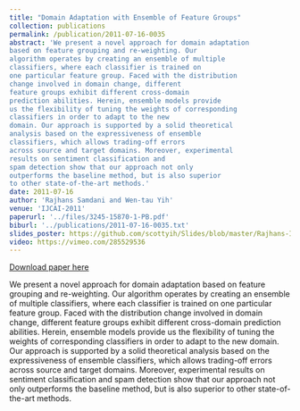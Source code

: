 ```yaml
---
title: "Domain Adaptation with Ensemble of Feature Groups"
collection: publications
permalink: /publication/2011-07-16-0035
abstract: 'We present a novel approach for domain adaptation
based on feature grouping and re-weighting. Our
algorithm operates by creating an ensemble of multiple
classifiers, where each classifier is trained on
one particular feature group. Faced with the distribution
change involved in domain change, different
feature groups exhibit different cross-domain
prediction abilities. Herein, ensemble models provide
us the flexibility of tuning the weights of corresponding
classifiers in order to adapt to the new
domain. Our approach is supported by a solid theoretical
analysis based on the expressiveness of ensemble
classifiers, which allows trading-off errors
across source and target domains. Moreover, experimental
results on sentiment classification and
spam detection show that our approach not only
outperforms the baseline method, but is also superior
to other state-of-the-art methods.'
date: 2011-07-16
author: 'Rajhans Samdani and Wen-tau Yih'
venue: 'IJCAI-2011'
paperurl: '../files/3245-15870-1-PB.pdf'
biburl: '../publications/2011-07-16-0035.txt'
slides_poster: https://github.com/scottyih/Slides/blob/master/Rajhans-IJCAI-11-poster-v2.pdf
video: https://vimeo.com/285529536
---
```


<a href='../files/3245-15870-1-PB.pdf'>Download paper here</a>

We present a novel approach for domain adaptation
based on feature grouping and re-weighting. Our
algorithm operates by creating an ensemble of multiple
classifiers, where each classifier is trained on
one particular feature group. Faced with the distribution
change involved in domain change, different
feature groups exhibit different cross-domain
prediction abilities. Herein, ensemble models provide
us the flexibility of tuning the weights of corresponding
classifiers in order to adapt to the new
domain. Our approach is supported by a solid theoretical
analysis based on the expressiveness of ensemble
classifiers, which allows trading-off errors
across source and target domains. Moreover, experimental
results on sentiment classification and
spam detection show that our approach not only
outperforms the baseline method, but is also superior
to other state-of-the-art methods.
